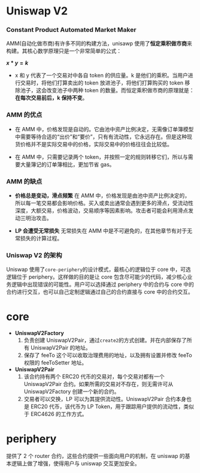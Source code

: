 # Uniswap V2

### Constant Product Automated Market Maker

AMM(自动化做市商)有许多不同的构建方法，unisawp 使用了**恒定乘积做市商**来构建。其核心数学原理只是一个非常简单的公式：

**$x * y = k$**

- x 和 y 代表了一个交易对中各自 token 的供应量。k 是他们的乘积。当用户进行交易时，将他们打算卖出的 token 放进池子，将他们打算购买的 token 移除池子，这会改变池子中两种 token 的数量。而恒定乘积做市商的原理就是：**在每次交易前后，k 保持不变**。

### AMM 的优点

- 在 AMM 中，价格发现是自动的。它由池中资产比例决定，无需像订单簿模型中需要等待合适的“出价”和“要价”，只有有流动性，它永远存在。但是这种现货价格并不是实际交易中的价格，实际交易中的价格往往会比较低。

- 在 AMM 中，只需要记录两个 token，并按照一定的规则转移它们，所以与需要大量簿记的订单簿相比，更加节省 gas。

### AMM 的缺点

- **价格总是变动，滑点频繁**
  在 AMM 中，价格发现是由池中资产比例决定的，所以每一笔交易都会影响价格。买入或卖出通常会遇到更多的滑点，受流动性深度，大额交易，价格波动，交易顺序等因素影响。攻击者可能会利用滑点发动三明治攻击。

- **LP 会遭受无常损失**
  无常损失在 AMM 中是不可避免的，在其他章节有对于无常损失的计算过程。

### Uniswap V2 的架构

Uniswap 使用了`core-periphery`的设计模式，最核心的逻辑位于 core 中，可选逻辑位于 periphery。这样做的目的是让 core 包含尽可能少的代码，减少核心业务逻辑中出现错误的可能性。用户可以选择通过 periphery 中的合约与 core 中的合约进行交互，也可以自己定制逻辑通过自己的合约直接与 core 中的合约交互。

# core

- **UniswapV2Factory**
  1. 负责创建 UniswapV2Pair，通过`create2`的方式创建。并在内部保存了所有 UniswapV2Pair 的地址。
  2. 保存了 feeTo 这个可以收取治理费用的地址，以及拥有设置并修改 feeTo 权限的 feeToSetter 地址。
- **UniswapV2Pair**
  1. 该合约持有两个 ERC20 代币的交易对，每个交易对都有一个 UniswapV2Pair 合约。如果所需的交易对不存在，则无需许可从 UniswapV2Factory 创建一个新的合约。
  2. 交易者可以交换，LP 可以为其提供流动性。UniswapV2Pair 合约本身也是 ERC20 代币，该代币为 LP Token，用于跟踪用户提供的流动性，类似于 ERC4626 的工作方式。

# periphery

提供了 2 个 router 合约，这些合约提供一些面向用户的机制，在 uniswap 的基本逻辑上做了增强，使得用户与 uniswap 交互更加安全。
